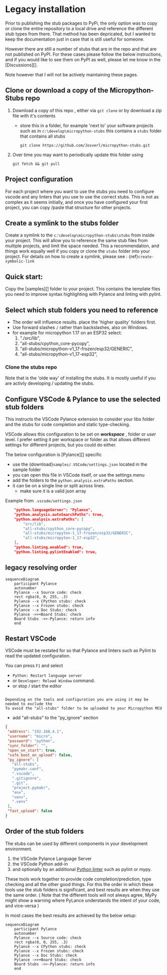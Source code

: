 # Legacy installation

Prior to publishing the stub packages to PyPi, the only option was to copy or clone the entire repository to a local drive and reference the different stub types from there.
That method has been depricated, but I wanted to keep the documentation just in case that is still useful for someone.

However there are still a number of stubs that are in the repo and that are not published on PyPI. For these cases please follow the below instructions, and if you would like to see them on PyPI as well, please let me know in the [Discussions][].

Note however that I will not be actively maintaining these pages.

## Clone or download a copy of the Micropython-Stubs repo

1.  Download a copy of this repo , either via `git clone` or by download a zip file with it's contents

    - store this in a folder, for example 'next to' your software projects such as in `c:\develop\micropython-stubs`
      this contains a `stubs` folder that contains all stubs
      ```
      git clone https://github.com/Josverl/micropython-stubs.git
      ```

2.  Over time you may want to periodically update this folder using
    ```
    git fetch && git pull
    ```

## Project configuration

For each project where you want to use the stubs you need to configure vscode and any linters that you use to use the correct stubs.
This is not as complex as it seems initially, and once you have configured your first project, you can copy /paste that structure for other projects.

## Create a symlink to the stubs folder

Create a symlink to the `c:\develop\micropython-stubs\stubs` from inside your project.
This will allow you to reference the same stub files from multiple projects, and limit the space
needed. This a recommendation, and things work equally well if you copy or clone the `stubs` folder into your project.
For details on how to create a symlink, please see : {ref}`create-symbolic-link`

## Quick start:
Copy the [samples][] folder to your project.
This contains the template files you need to improve syntax highlighting with Pylance and linting with pylint.

## Select which stub folders you need to reference

- The order will influence results. place the 'higher quality' folders first.
- Use forward slashes `/` rather than backslashes, also on Windows.
- for example for micropython 1.17 on an ESP32 select:
    1. "./src/lib",
    2. "all-stubs/cpython_core-pycopy",
    3. "all-stubs/micropython-v1_17-frozen/esp32/GENERIC",
    4. "all-stubs/micropython-v1_17-esp32",

### Clone the stubs repo

Note that is the 'olde way' of installing the stubs.
It is mostly useful if you are activly developing / updating the stubs.

## Configure VSCode & Pylance to use the selected stub folders
This instructs the VSCode Pylance extension to consider your libs folder and the stubs for code completion and static type-checking.

VSCode allows this configuration to be set on **_workspace_** , folder or _user_ level. I prefer setting it per workspace or folder as that allows different settings for different projects, but you could do either.

The below configuration is [Pylance][] specific

- use the {download}`samples/.VSCode/settings.json`  located in the sample folder
- you can open this file in VSCode itself, or use the settings menu
- add the folders to the `python.analysis.extraPaths` section.
- it can be on a single line or split across lines.
    - make sure it is a valid json array

Example from `.vscode/settings.json`

```json
    "python.languageServer": "Pylance",
    "python.analysis.autoSearchPaths": true,
    "python.analysis.extraPaths": [
        "src/lib",
        "all-stubs/cpython_core-pycopy",
        "all-stubs/micropyton-1_17-frozen/esp32/GENERIC",
        "all-stubs/micropyton-1_17-esp32",
    ],
    "python.linting.enabled": true,
    "python.linting.pylintEnabled": true,
```

## legacy resolving order

```{mermaid}
sequenceDiagram
    participant Pylance
    autonumber
    Pylance --x Source code: check
    rect rgba(0, 0, 255, .3)
    Pylance --x CPython stubs: check
    Pylance --x Frozen stubs: check
    Pylance --x Doc Stubs: check
    Pylance ->>+Board Stubs: check
    Board Stubs ->>-Pylance: return info
    end
```

## Restart VSCode

VSCode must be restated for so that Pylance and linters such as Pylint to read the updated configuration.

You can press `F1` and select

- `Python: Restart language server`
- or `Developer: Reload Window` command.
- or stop / start the editor


```{note} Pymakr: Update pymakr.conf

Depending on the tools and configuration you are using it may be needed to exclude the
To avoid the "all-stubs" folder to be uploaded to your Micropython MCU

```

- add "all-stubs" to the "py_ignore" section

 ``` json
{
  "address": "192.168.4.1",
  "username": "micro",
  "password": "python",
  "sync_folder": "",
  "open_on_start": true,
  "safe_boot_on_upload": false,
  "py_ignore": [
    "all-stubs",
    "pymakr.conf",
    ".vscode",
    ".gitignore",
    ".git",
    "project.pymakr",
    "env",
    "venv",
    ".venv"
  ],
  "fast_upload": false
}
```

## Order of the stub folders

The stubs can be used by different components in your development environment.
 1. the VSCode Pylance Language Server
 2. the VSCode Python add-in
 3. and optionally by an additional [Python linter](https://code.visualstudio.com/docs/python/linting) such as pylint or mypy.

These  tools work together to provide code completion/prediction, type checking and all the other good things.
For this the order in which these tools use  the stub folders is significant, and best results are when they use the same order.
( Note that the different tools will not always agree, MyPy might show a warning where PyLance understands the intent of your code, and vice-versa )

In most cases the best results are achieved by the below setup:

```{mermaid}
sequenceDiagram
    participant Pylance
    autonumber
    Pylance --x Source code: check
    rect rgba(0, 0, 255, .3)
    Pylance --x CPython stubs: check
    Pylance --x Frozen stubs: check
    Pylance --x Doc Stubs: check
    Pylance ->>+Board Stubs: check
    Board Stubs ->>-Pylance: return info
    end
```
